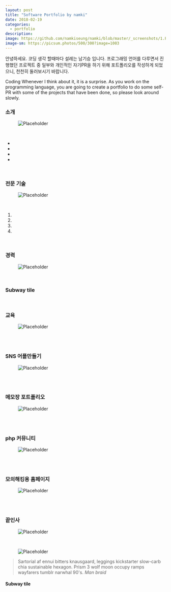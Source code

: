 ```yaml
---
layout: post
title: "Software Portfolio by namki"
date: 2018-02-19
categories:
  - portfolio
description:
image: https://github.com/namkiseung/namki/blob/master/_screenshots/1.PNG?raw=true
image-sm: https://picsum.photos/500/300?image=1003
---
```

안녕하세요. 코딩 생각 할때마다 설레는 남기승 입니다. 프로그래밍 언어를 다루면서 진행했던 프로젝트 중 일부와 개인적인 자기PR을 하기 위해 포트폴리오를 작성하게 되었으니, 천천히 둘러보시기 바랍니다.

Coding Whenever I think about it, it is a surprise. As you work on the programming language, you are going to create a portfolio to do some self-PR with some of the projects that have been done, so please look around slowly.</pre>
<br>
<h3>소개</h3>
<figure>
  <img src="https://github.com/namkiseung/namki/blob/master/_screenshots/2.PNG?raw=true" alt="Placeholder"/>
</figure>
<br>
<ul>
  <li></li>
  <li></li>
  <li></li>
  <li></li>
</ul>
<br>
<h3>전문 기술</h3>
<figure>
  <img src="https://github.com/namkiseung/namki/blob/master/_screenshots/3.PNG?raw=true" alt="Placeholder"/>
</figure>
<br>
<ol>
  <li></li>
  <li></li>
  <li></li>
  <li></li>
</ol>
<br>
<h3>경력</h3>
<figure>
  <img src="https://github.com/namkiseung/namki/blob/master/_screenshots/4.PNG?raw=true" alt="Placeholder"/>
</figure>
<br>
<h3>Subway tile</h3>
<br>
<h3>교육</h3>
<figure>
  <img src="https://github.com/namkiseung/namki/blob/master/_screenshots/5.PNG?raw=true" alt="Placeholder"/>
</figure>
<br>

<br>
<h3>SNS 어플만들기</h3>
<figure>
  <img src="https://github.com/namkiseung/namki/blob/master/_screenshots/6.PNG?raw=true" alt="Placeholder"/>
</figure>
<br>

<br>
<h3>메모장 포트폴리오</h3>
<figure>
  <img src="https://github.com/namkiseung/namki/blob/master/_screenshots/7.PNG?raw=true" alt="Placeholder"/>
</figure>
<br>

<br>
<h3>php 커뮤니티</h3>
<figure>
  <img src="https://github.com/namkiseung/namki/blob/master/_screenshots/8.PNG?raw=true" alt="Placeholder"/>
</figure>
<br>

<br>
<h3>모의해킹용 홈페이지</h3>
<figure>
  <img src="https://github.com/namkiseung/namki/blob/master/_screenshots/9.PNG?raw=true" alt="Placeholder"/>
</figure>
<br>

<br>
<h3>끝인사</h3>
<figure>
  <img src="https://github.com/namkiseung/namki/blob/master/_screenshots/10.PNG?raw=true" alt="Placeholder"/>
</figure>
<br>


<figure>
  <img src="https://picsum.photos/2000/1200?image=1003" alt="Placeholder"/>
</figure>

<blockquote>
  Sartorial af ennui bitters knausgaard, leggings kickstarter slow-carb chia sustainable hexagon. Prism 3 wolf moon occupy ramps wayfarers tumblr narwhal 90's.
  <cite>Man braid</cite>
</blockquote>

<h4>Subway tile</h4>

<!-- <figure>
  <img src="https://picsum.photos/2000/1200?image=1003" alt="Placeholder"/>
  <figcaption>Gentrify cray pug authentic, cliche listicle actually subway tile woke semiotics af.</figcaption>
</figure> -->

